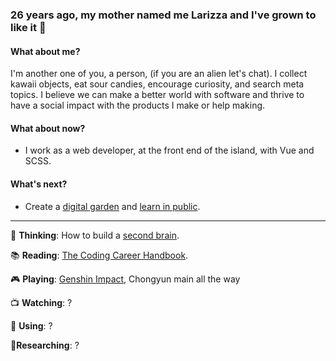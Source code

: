 ### 26 years ago, my mother named me Larizza and I've grown to like it 👋

<!--
**larizzatg/larizzatg** is a ✨ _special_ ✨ repository because its `README.md` (this file) appears on your GitHub profile.

Here are some ideas to get you started:
-->

#### What about me?

I'm another one of you, a person, (if you are an alien let's chat). I collect kawaii objects, eat sour candies, encourage curiosity, and search meta topics. I believe we can make a better world with software and thrive to have a social impact with the products I make or help making.

#### What about now?
- I work as a web developer, at the front end of the island, with Vue and SCSS.


#### What's next?
- Create a [digital garden](https://maggieappleton.com/garden) and [learn in public](https://www.swyx.io/writing/learn-in-public/).


___

:brain: **Thinking**: How to build a [second brain](https://maggieappleton.com/basb).

:books: **Reading**:  [The Coding Career Handbook](https://www.learninpublic.org/).

:video_game: **Playing**: [Genshin Impact](https://genshin.mihoyo.com/), Chongyun main all the way

:tv: **Watching**: ?

:iphone: **Using**: ?

:notebook:**Researching**: ?
